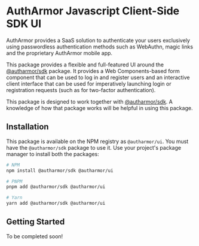 # AuthArmor Javascript Client-Side SDK UI

AuthArmor provides a SaaS solution to authenticate your users exclusively using passwordless authentication methods such as WebAuthn, magic links and the proprietary AuthArmor mobile app.

This package provides a flexible and full-featured UI around the [@autharmor/sdk](https://github.com/AuthArmor/autharmor-jsclient-sdk) package. It provides a Web Components-based form component that can be used to log in and register users and an interactive client interface that can be used for imperatively launching login or registration requests (such as for two-factor authentication).

This package is designed to work together with [@autharmor/sdk](https://github.com/AuthArmor/autharmor-jsclient-sdk). A knowledge of how that package works will be helpful in using this package.

## Installation

This package is available on the NPM registry as `@autharmor/ui`. You must have the `@autharmor/sdk` package to use it. Use your project's package manager to install both the packages:

```sh
# NPM
npm install @autharmor/sdk @autharmor/ui

# PNPM
pnpm add @autharmor/sdk @autharmor/ui

# Yarn
yarn add @autharmor/sdk @autharmor/ui
```

## Getting Started

To be completed soon!
